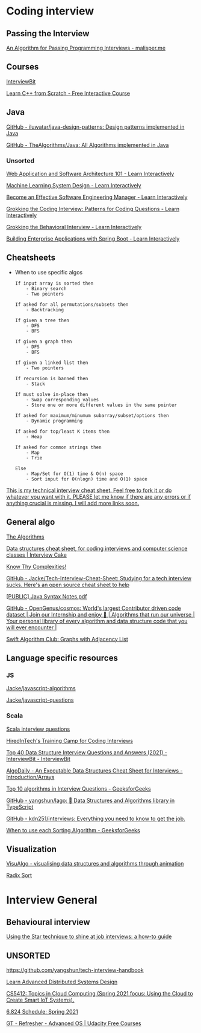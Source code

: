 
# Coding interview

## Passing the Interview

[An Algorithm for Passing Programming Interviews - malisper.me](https://malisper.me/an-algorithm-for-passing-programming-interviews/)

## Courses

[InterviewBit](https://www.interviewbit.com/practice/)

[Learn C++ from Scratch - Free Interactive Course](https://www.educative.io/courses/learn-cpp-from-scratch?utm_campaign=Email%20Marketing&utm_medium=email&_hsmi=168598836&_hsenc=p2ANqtz-8vWxDZmOOkutDBOsm_bV7-xHebMwivgOzs6d-42zd1gSVDRRkZvRJPT-fZoKvIOYO93npUdrw9qY5q88OFAFSNZX8u_g&utm_content=168598836&utm_source=hs_email)

## Java

[GitHub - iluwatar/java-design-patterns: Design patterns implemented in Java](https://github.com/iluwatar/java-design-patterns)

[GitHub - TheAlgorithms/Java: All Algorithms implemented in Java](https://github.com/TheAlgorithms/Java)

### Unsorted

[Web Application and Software Architecture 101 - Learn Interactively](https://www.educative.io/courses/web-application-software-architecture-101?utm_campaign=Email%20Marketing&utm_medium=email&_hsmi=168598836&_hsenc=p2ANqtz-8rHQMf83aIvB6hCHnxzazTs8PGdgJD4fGbNsQwjVvjE3TAesjvJZ2Tc-8h0tXTMDX2HNybTa11As8w9Xx2eZKz6M4ZmA&utm_content=168598836&utm_source=hs_email)

[Machine Learning System Design - Learn Interactively](https://www.educative.io/courses/machine-learning-system-design?utm_campaign=Email%20Marketing&utm_medium=email&_hsmi=168598836&_hsenc=p2ANqtz-_03a4Mr-Cbi2hU3W4V5kLLQ7pJBOwKr9KCO5XMVo5SG6ZztNgRp-eG0uYG9QYKVxyyE0oOS0sPousz3dWmWo0w5xtnJw&utm_content=168598836&utm_source=hs_email)

[Become an Effective Software Engineering Manager - Learn Interactively](https://www.educative.io/courses/become-an-effective-engineering-manager?utm_campaign=Email%20Marketing&utm_medium=email&_hsmi=168598836&_hsenc=p2ANqtz-9KxugnpUbYV9YMWMFTfbzP3ftZ8RYfbyY98xmwT6eYQbbPn1DekL9uIqoxwXP862qVOEEv9hA1Zl7kCDCeTVvFJggHgg&utm_content=168598836&utm_source=hs_email)

[Grokking the Coding Interview: Patterns for Coding Questions - Learn Interactively](https://www.educative.io/courses/grokking-the-coding-interview?utm_campaign=Email%20Marketing&utm_medium=email&_hsmi=168598836&_hsenc=p2ANqtz-8dcvoCGBNqQ_qMUn21Fc4sKAOcC2OXOP91XR_UsNj6Y-ZtEGocUxPGwL7kjKiTCCJjl0gDU9B6Ig9y6kW-xsb_7-aStA&utm_content=168598836&utm_source=hs_email)

[Grokking the Behavioral Interview - Learn Interactively](https://www.educative.io/courses/grokking-the-behavioral-interview?utm_campaign=Email%20Marketing&utm_medium=email&_hsmi=168598836&_hsenc=p2ANqtz-8ZWgZlUUNl2u1MSHu1TbhhA-0TKcQBxFrc4VRIwgXdeCONT7NJh1314mVEjhh4EtaSSUJeo0wi1FZ7zz9r9bmdpShWIw&utm_content=168598836&utm_source=hs_email)

[Building Enterprise Applications with Spring Boot - Learn Interactively](https://www.educative.io/courses/enterprise-applications-spring-boot?_hsenc=p2ANqtz-_SSqRqYIrk2b7nymrnkIRY7Pbw9IuzB4tzS-nsnYfA-7woNOvCkv8yRzBvXmUjPLOd1xBijkQ5yHTihH4kZZGtc6-fJg&_hsmi=167095974&utm_campaign=New%20Courses%20Weekly%20Announcement&utm_content=167095974&utm_medium=email&utm_source=hs_email)

## Cheatsheets

- When to use specific algos
    
    ```
    If input array is sorted then
        - Binary search
        - Two pointers
    
    If asked for all permutations/subsets then
        - Backtracking
    
    If given a tree then
        - DFS
        - BFS
    
    If given a graph then
        - DFS
        - BFS
    
    If given a linked list then
        - Two pointers
    
    If recursion is banned then
        - Stack
    
    If must solve in-place then
        - Swap corresponding values
        - Store one or more different values in the same pointer
    
    If asked for maximum/minumum subarray/subset/options then
        - Dynamic programming
    
    If asked for top/least K items then
        - Heap
    
    If asked for common strings then
        - Map
        - Trie
    
    Else
        - Map/Set for O(1) time & O(n) space
        - Sort input for O(nlogn) time and O(1) space
    
    ```
    

[This is my technical interview cheat sheet. Feel free to fork it or do whatever you want with it. PLEASE let me know if there are any errors or if anything crucial is missing. I will add more links soon.](https://gist.github.com/TSiege/cbb0507082bb18ff7e4b)

## General algo

[The Algorithms](https://the-algorithms.com/)

[Data structures cheat sheet, for coding interviews and computer science classes | Interview Cake](https://www.interviewcake.com/data-structures-reference)

[Know Thy Complexities!](https://www.bigocheatsheet.com/)

[GitHub - Jacke/Tech-Interview-Cheat-Sheet: Studying for a tech interview sucks. Here's an open source cheat sheet to help](https://github.com/Jacke/Tech-Interview-Cheat-Sheet)

[[PUBLIC] Java Syntax Notes.pdf](https://drive.google.com/file/d/1ao4ZA28zzBttDkuS6MLQI52gDs_CJZEm/view)

[GitHub - OpenGenus/cosmos: World's largest Contributor driven code dataset | Join our Internship and enjoy 🌱 | Algorithms that run our universe | Your personal library of every algorithm and data structure code that you will ever encounter |](https://github.com/OpenGenus/cosmos)

[Swift Algorithm Club: Graphs with Adjacency List](https://www.raywenderlich.com/773-swift-algorithm-club-graphs-with-adjacency-list)

## Language specific resources

### JS

[Jacke/javascript-algorithms](https://github.com/Jacke/javascript-algorithms?organization=Jacke&organization=Jacke)

[Jacke/javascript-questions](https://github.com/Jacke/javascript-questions)

### Scala

[Scala interview questions](https://pedrorijo.com/blog/scala-interview-questions/#9-what-is-unit)

[HiredInTech's Training Camp for Coding Interviews](https://www.hiredintech.com/classrooms/algorithm-design/lesson/39)

[Top 40 Data Structure Interview Questions and Answers (2021) - InterviewBit - InterviewBit](https://www.interviewbit.com/data-structure-interview-questions/)

[AlgoDaily - An Executable Data Structures Cheat Sheet for Interviews - Introduction/Arrays](https://algodaily.com/lessons/an-executable-data-structures-cheat-sheet#binary-search-tree-10)

[Top 10 algorithms in Interview Questions - GeeksforGeeks](https://www.geeksforgeeks.org/top-10-algorithms-in-interview-questions/)

[GitHub - yangshun/lago: 📕 Data Structures and Algorithms library in TypeScript](https://github.com/yangshun/lago)

[GitHub - kdn251/interviews: Everything you need to know to get the job.](https://github.com/kdn251/interviews)

[When to use each Sorting Algorithm - GeeksforGeeks](https://www.geeksforgeeks.org/when-to-use-each-sorting-algorithms/)

## Visualization

[VisuAlgo - visualising data structures and algorithms through animation](https://visualgo.net/en)

[Radix Sort](https://www.cs.usfca.edu/~galles/visualization/RadixSort.html)

# Interview General

## Behavioural interview

[Using the Star technique to shine at job interviews: a how-to guide](https://www.theguardian.com/careers/careers-blog/star-technique-competency-based-interview)

## UNSORTED

https://github.com/yangshun/tech-interview-handbook

[Learn Advanced Distributed Systems Design](https://particular.net/adsd)

[CS5412: Topics in Cloud Computing (Spring 2021 focus: Using the Cloud to Create Smart IoT Systems).](https://www.cs.cornell.edu/courses/cs5412/2021sp/)

[6.824 Schedule: Spring 2021](https://pdos.csail.mit.edu/6.824/schedule.html)

[](https://www.udemy.com/course/master-the-coding-interview-big-tech-faang-interviews/)

[GT - Refresher - Advanced OS | Udacity Free Courses](https://www.udacity.com/course/gt-refresher-advanced-os--ud098)